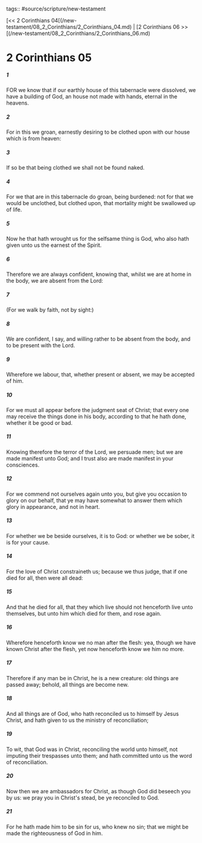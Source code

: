 tags:: #source/scripture/new-testament

[<< 2 Corinthians 04[(/new-testament/08_2_Corinthians/2_Corinthians_04.md) | [2 Corinthians 06 >>[(/new-testament/08_2_Corinthians/2_Corinthians_06.md)

# 2 Corinthians 05

##### 1

FOR we know that if our earthly house of this tabernacle were dissolved, we have a building of God, an house not made with hands, eternal in the heavens.

##### 2

For in this we groan, earnestly desiring to be clothed upon with our house which is from heaven:

##### 3

If so be that being clothed we shall not be found naked.

##### 4

For we that are in this tabernacle do groan, being burdened: not for that we would be unclothed, but clothed upon, that mortality might be swallowed up of life.

##### 5

Now he that hath wrought us for the selfsame thing is God, who also hath given unto us the earnest of the Spirit.

##### 6

Therefore we are always confident, knowing that, whilst we are at home in the body, we are absent from the Lord:

##### 7

(For we walk by faith, not by sight:)

##### 8

We are confident, I say, and willing rather to be absent from the body, and to be present with the Lord.

##### 9

Wherefore we labour, that, whether present or absent, we may be accepted of him.

##### 10

For we must all appear before the judgment seat of Christ; that every one may receive the things done in his body, according to that he hath done, whether it be good or bad.

##### 11

Knowing therefore the terror of the Lord, we persuade men; but we are made manifest unto God; and I trust also are made manifest in your consciences.

##### 12

For we commend not ourselves again unto you, but give you occasion to glory on our behalf, that ye may have somewhat to answer them which glory in appearance, and not in heart.

##### 13

For whether we be beside ourselves, it is to God: or whether we be sober, it is for your cause.

##### 14

For the love of Christ constraineth us; because we thus judge, that if one died for all, then were all dead:

##### 15

And that he died for all, that they which live should not henceforth live unto themselves, but unto him which died for them, and rose again.

##### 16

Wherefore henceforth know we no man after the flesh: yea, though we have known Christ after the flesh, yet now henceforth know we him no more.

##### 17

Therefore if any man be in Christ, he is a new creature: old things are passed away; behold, all things are become new.

##### 18

And all things are of God, who hath reconciled us to himself by Jesus Christ, and hath given to us the ministry of reconciliation;

##### 19

To wit, that God was in Christ, reconciling the world unto himself, not imputing their trespasses unto them; and hath committed unto us the word of reconciliation.

##### 20

Now then we are ambassadors for Christ, as though God did beseech you by us: we pray you in Christ's stead, be ye reconciled to God.

##### 21

For he hath made him to be sin for us, who knew no sin; that we might be made the righteousness of God in him.
